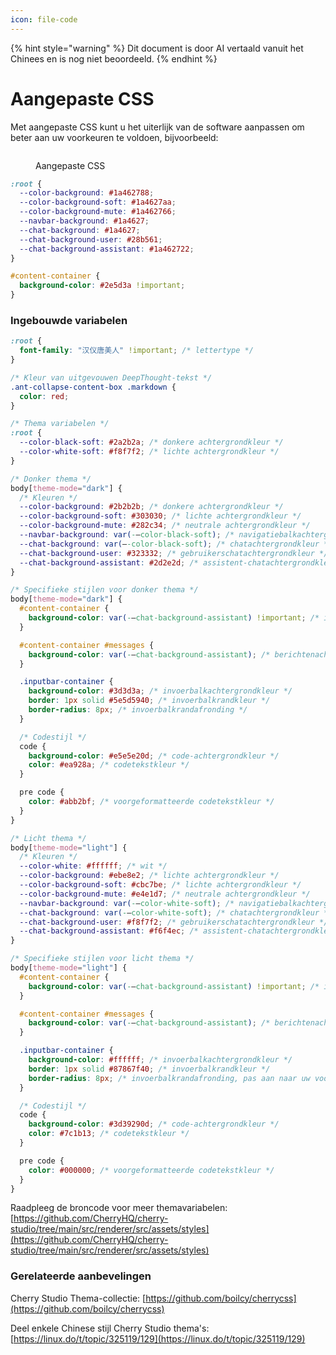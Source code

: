```yaml
---
icon: file-code
---
```


{% hint style="warning" %}
Dit document is door AI vertaald vanuit het Chinees en is nog niet beoordeeld.
{% endhint %}

# Aangepaste CSS

Met aangepaste CSS kunt u het uiterlijk van de software aanpassen om beter aan uw voorkeuren te voldoen, bijvoorbeeld:

<figure><img src="../../.gitbook/assets/telegram-cloud-photo-size-5-6311935435315724879-y.jpg" alt=""><figcaption><p>Aangepaste CSS</p></figcaption></figure>

```css
:root {
  --color-background: #1a462788;
  --color-background-soft: #1a4627aa;
  --color-background-mute: #1a462766;
  --navbar-background: #1a4627;
  --chat-background: #1a4627;
  --chat-background-user: #28b561;
  --chat-background-assistant: #1a462722;
}

#content-container {
  background-color: #2e5d3a !important;
}
```

### Ingebouwde variabelen

```css
:root {
  font-family: "汉仪唐美人" !important; /* lettertype */
}

/* Kleur van uitgevouwen DeepThought-tekst */
.ant-collapse-content-box .markdown {
  color: red;
}

/* Thema variabelen */
:root {
  --color-black-soft: #2a2b2a; /* donkere achtergrondkleur */
  --color-white-soft: #f8f7f2; /* lichte achtergrondkleur */
}

/* Donker thema */
body[theme-mode="dark"] {
  /* Kleuren */
  --color-background: #2b2b2b; /* donkere achtergrondkleur */
  --color-background-soft: #303030; /* lichte achtergrondkleur */
  --color-background-mute: #282c34; /* neutrale achtergrondkleur */
  --navbar-background: var(-–color-black-soft); /* navigatiebalkachtergrondkleur */
  --chat-background: var(–-color-black-soft); /* chatachtergrondkleur */
  --chat-background-user: #323332; /* gebruikerschatachtergrondkleur */
  --chat-background-assistant: #2d2e2d; /* assistent-chatachtergrondkleur */
}

/* Specifieke stijlen voor donker thema */
body[theme-mode="dark"] {
  #content-container {
    background-color: var(-–chat-background-assistant) !important; /* inhoudcontainer achtergrondkleur */
  }

  #content-container #messages {
    background-color: var(-–chat-background-assistant); /* berichtenachtergrondkleur */
  }

  .inputbar-container {
    background-color: #3d3d3a; /* invoerbalkachtergrondkleur */
    border: 1px solid #5e5d5940; /* invoerbalkrandkleur */
    border-radius: 8px; /* invoerbalkrandafronding */
  }

  /* Codestijl */
  code {
    background-color: #e5e5e20d; /* code-achtergrondkleur */
    color: #ea928a; /* codetekstkleur */
  }

  pre code {
    color: #abb2bf; /* voorgeformatteerde codetekstkleur */
  }
}

/* Licht thema */
body[theme-mode="light"] {
  /* Kleuren */
  --color-white: #ffffff; /* wit */
  --color-background: #ebe8e2; /* lichte achtergrondkleur */
  --color-background-soft: #cbc7be; /* lichte achtergrondkleur */
  --color-background-mute: #e4e1d7; /* neutrale achtergrondkleur */
  --navbar-background: var(-–color-white-soft); /* navigatiebalkachtergrondkleur */
  --chat-background: var(-–color-white-soft); /* chatachtergrondkleur */
  --chat-background-user: #f8f7f2; /* gebruikerschatachtergrondkleur */
  --chat-background-assistant: #f6f4ec; /* assistent-chatachtergrondkleur */
}

/* Specifieke stijlen voor licht thema */
body[theme-mode="light"] {
  #content-container {
    background-color: var(-–chat-background-assistant) !important; /* inhoudcontainer achtergrondkleur */
  }

  #content-container #messages {
    background-color: var(-–chat-background-assistant); /* berichtenachtergrondkleur */
  }

  .inputbar-container {
    background-color: #ffffff; /* invoerbalkachtergrondkleur */
    border: 1px solid #87867f40; /* invoerbalkrandkleur */
    border-radius: 8px; /* invoerbalkrandafronding, pas aan naar uw voorkeur */
  }

  /* Codestijl */
  code {
    background-color: #3d39290d; /* code-achtergrondkleur */
    color: #7c1b13; /* codetekstkleur */
  }

  pre code {
    color: #000000; /* voorgeformatteerde codetekstkleur */
  }
}
```

Raadpleeg de broncode voor meer themavariabelen: [https://github.com/CherryHQ/cherry-studio/tree/main/src/renderer/src/assets/styles](https://github.com/CherryHQ/cherry-studio/tree/main/src/renderer/src/assets/styles)

### Gerelateerde aanbevelingen

Cherry Studio Thema-collectie: [https://github.com/boilcy/cherrycss](https://github.com/boilcy/cherrycss)

Deel enkele Chinese stijl Cherry Studio thema's: [https://linux.do/t/topic/325119/129](https://linux.do/t/topic/325119/129)